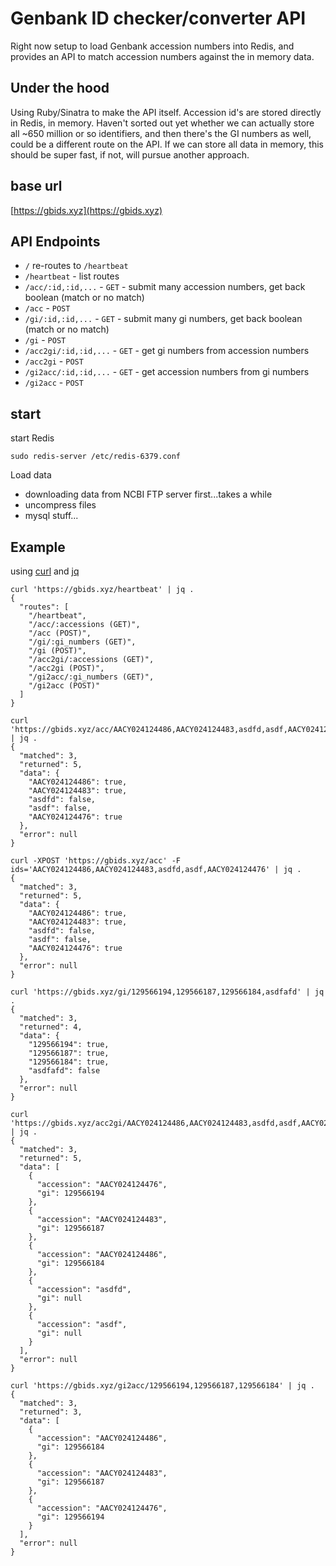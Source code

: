 Genbank ID checker/converter API
================================

Right now setup to load Genbank accession numbers into Redis, and provides an API to match accession numbers against the in memory data.

## Under the hood

Using Ruby/Sinatra to make the API itself. Accession id's are stored directly in Redis, in memory. Haven't sorted out yet whether we can actually store all ~650 million or so identifiers, and then there's the GI numbers as well, could be a different route on the API. If we can store all data in memory, this should be super fast, if not, will pursue another approach.

## base url

[https://gbids.xyz](https://gbids.xyz)

## API Endpoints

* `/` re-routes to `/heartbeat`
* `/heartbeat` - list routes
* `/acc/:id,:id,...` - `GET` - submit many accession numbers, get back boolean (match or no match)
* `/acc` - `POST`
* `/gi/:id,:id,...` - `GET` - submit many gi numbers, get back boolean (match or no match)
* `/gi` - `POST`
* `/acc2gi/:id,:id,...` - `GET` - get gi numbers from accession numbers
* `/acc2gi` - `POST`
* `/gi2acc/:id,:id,...` - `GET` - get accession numbers from gi numbers
* `/gi2acc` - `POST`

## start

start Redis

```
sudo redis-server /etc/redis-6379.conf
```

Load data

* downloading data from NCBI FTP server first...takes a while
* uncompress files
* mysql stuff...

## Example

using [curl](https://curl.haxx.se/) and [jq](https://stedolan.github.io/jq/)

```
curl 'https://gbids.xyz/heartbeat' | jq .
{
  "routes": [
    "/heartbeat",
    "/acc/:accessions (GET)",
    "/acc (POST)",
    "/gi/:gi_numbers (GET)",
    "/gi (POST)",
    "/acc2gi/:accessions (GET)",
    "/acc2gi (POST)",
    "/gi2acc/:gi_numbers (GET)",
    "/gi2acc (POST)"
  ]
}
```

```
curl 'https://gbids.xyz/acc/AACY024124486,AACY024124483,asdfd,asdf,AACY024124476' | jq .
{
  "matched": 3,
  "returned": 5,
  "data": {
    "AACY024124486": true,
    "AACY024124483": true,
    "asdfd": false,
    "asdf": false,
    "AACY024124476": true
  },
  "error": null
}
```

```
curl -XPOST 'https://gbids.xyz/acc' -F ids='AACY024124486,AACY024124483,asdfd,asdf,AACY024124476' | jq .
{
  "matched": 3,
  "returned": 5,
  "data": {
    "AACY024124486": true,
    "AACY024124483": true,
    "asdfd": false,
    "asdf": false,
    "AACY024124476": true
  },
  "error": null
}
```

```
curl 'https://gbids.xyz/gi/129566194,129566187,129566184,asdfafd' | jq .
{
  "matched": 3,
  "returned": 4,
  "data": {
    "129566194": true,
    "129566187": true,
    "129566184": true,
    "asdfafd": false
  },
  "error": null
}
```

```
curl 'https://gbids.xyz/acc2gi/AACY024124486,AACY024124483,asdfd,asdf,AACY024124476' | jq .
{
  "matched": 3,
  "returned": 5,
  "data": [
    {
      "accession": "AACY024124476",
      "gi": 129566194
    },
    {
      "accession": "AACY024124483",
      "gi": 129566187
    },
    {
      "accession": "AACY024124486",
      "gi": 129566184
    },
    {
      "accession": "asdfd",
      "gi": null
    },
    {
      "accession": "asdf",
      "gi": null
    }
  ],
  "error": null
}
```

```
curl 'https://gbids.xyz/gi2acc/129566194,129566187,129566184' | jq .
{
  "matched": 3,
  "returned": 3,
  "data": [
    {
      "accession": "AACY024124486",
      "gi": 129566184
    },
    {
      "accession": "AACY024124483",
      "gi": 129566187
    },
    {
      "accession": "AACY024124476",
      "gi": 129566194
    }
  ],
  "error": null
}
```

